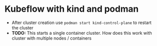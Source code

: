 # Kubeflow with kind and podman
* After cluster creation use `podman start kind-control-plane` to restart the cluster
* **TODO:** This starts a single container cluster. How does this work with cluster with multiple nodes / containers
